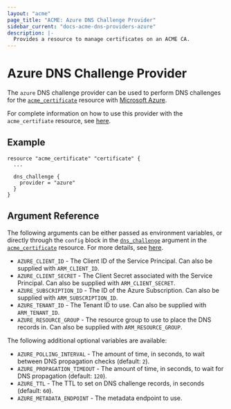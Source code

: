 ```yaml
---
layout: "acme"
page_title: "ACME: Azure DNS Challenge Provider"
sidebar_current: "docs-acme-dns-providers-azure"
description: |-
  Provides a resource to manage certificates on an ACME CA.
---
```


# Azure DNS Challenge Provider

The `azure` DNS challenge provider can be used to perform DNS challenges for
the [`acme_certificate`][resource-acme-certificate] resource with [Microsoft
Azure][provider-service-page].

[resource-acme-certificate]: /docs/providers/acme/r/certificate.html
[provider-service-page]: https://azure.microsoft.com/en-ca/

For complete information on how to use this provider with the `acme_certifiate`
resource, see [here][resource-acme-certificate-dns-challenges].

[resource-acme-certificate-dns-challenges]: /docs/providers/acme/r/certificate.html#using-dns-challenges

## Example

```hcl
resource "acme_certificate" "certificate" {
  ...

  dns_challenge {
    provider = "azure"
  }
}
```

## Argument Reference

The following arguments can be either passed as environment variables, or
directly through the `config` block in the
[`dns_challenge`][resource-acme-certificate-dns-challenge-arg] argument in the
[`acme_certificate`][resource-acme-certificate] resource. For more details, see
[here][resource-acme-certificate-dns-challenges].

[resource-acme-certificate-dns-challenge-arg]: /docs/providers/acme/r/certificate.html#dns_challenge

* `AZURE_CLIENT_ID` - The Client ID of the Service Principal. Can also be
  supplied with `ARM_CLIENT_ID`.
* `AZURE_CLIENT_SECRET` - The Client Secret associated with the Service
  Principal. Can also be supplied with `ARM_CLIENT_SECRET`.
* `AZURE_SUBSCRIPTION_ID` - The ID of the Azure Subscription. Can also be
  supplied with `ARM_SUBSCRIPTION_ID`.
* `AZURE_TENANT_ID` - The Tenant ID to use. Can also be
  supplied with `ARM_TENANT_ID`.
* `AZURE_RESOURCE_GROUP` - The resource group to use to place the DNS records
  in. Can also be supplied with `ARM_RESOURCE_GROUP`.

The following additional optional variables are available:

* `AZURE_POLLING_INTERVAL` - The amount of time, in seconds, to wait between
  DNS propagation checks (default: `2`).
* `AZURE_PROPAGATION_TIMEOUT` - The amount of time, in seconds, to wait for DNS
  propagation (default: `120`).
* `AZURE_TTL` - The TTL to set on DNS challenge records, in seconds (default:
  `60`).
* `AZURE_METADATA_ENDPOINT` - The metadata endpoint to use.
